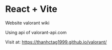 # React + Vite

Website valorant wiki

Using api of valorant-api.com

Visit at: https://thanhctag1999.github.io/valorant/
